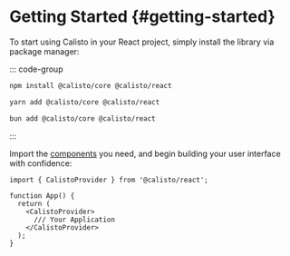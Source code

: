 # Getting Started {#getting-started}

To start using Calisto in your React project, simply install the library via package manager:

::: code-group

```sh [npm]
npm install @calisto/core @calisto/react
```

```sh [yarn]
yarn add @calisto/core @calisto/react
```

```sh [bun]
bun add @calisto/core @calisto/react
```

:::

Import the [components](/recipes/button) you need, and begin building your user interface with confidence:

```tsx
import { CalistoProvider } from '@calisto/react';

function App() {
  return (
    <CalistoProvider>
      /// Your Application
    </CalistoProvider>
  );
}
```